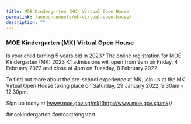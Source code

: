 ```yaml
---
title: MOE Kindergarten (MK) Virtual Open House
permalink: /announcements/mk-virtual-open-house/
description: ""
---
```

### MOE Kindergarten (MK) Virtual Open House

Is your child turning 5 years old in 2023? The online registration for MOE Kindergarten (MK) 2023 K1 admissions will open from 9am on Friday, 4 February 2022 and close at 4pm on Tuesday, 8 February 2022.

To find out more about the pre-school experience at MK, join us at the MK Virtual Open House taking place on Saturday, 29 January 2022, 9.30am - 12.30pm.

Sign up today at [www.moe.gov.sg/mk](http://www.moe.gov.sg/mk)!

#moekindergarten #ontoastrongstart